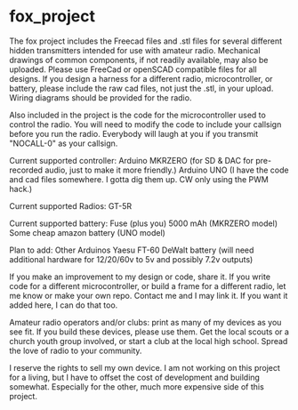 # fox_project
The fox project includes the Freecad files and .stl files for several different hidden transmitters intended for use with amateur radio. 
Mechanical drawings of common components, if not readily available, may also be uploaded. Please use FreeCad or openSCAD compatible files for all designs.
If you design a harness for a different radio, microcontroller, or battery, please include the raw cad files, not just the .stl, in your upload.
Wiring diagrams should be provided for the radio.

Also included in the project is the code for the microcontroller used to control the radio. You will need to modify the code to include your callsign before you run the radio. Everybody will laugh at you if you transmit "NOCALL-0" as your callsign.


Current supported controller:
Arduino MKRZERO (for SD & DAC for pre-recorded audio, just to make it more friendly.)
Arduino UNO (I have the code and cad files somewhere. I gotta dig them up. CW only using the PWM hack.)


Current supported Radios:
GT-5R

Current supported battery:
Fuse (plus you) 5000 mAh (MKRZERO model)
Some cheap amazon battery (UNO model)

Plan to add:
Other Arduinos
Yaesu FT-60
DeWalt battery (will need additional hardware for 12/20/60v to 5v and possibly 7.2v outputs)



If you make an improvement to my design or code, share it. If you write code for a different microcontroller, or build a frame for a different radio, let me know or make your own repo. Contact me and I may link it. If you want it added here, I can do that too.

Amateur radio operators and/or clubs: print as many of my devices as you see fit. If you build these devices, please use them. Get the local scouts or a church youth group involved, or start a club at the local high school. Spread the love of radio to your community.

I reserve the rights to sell my own device. I am not working on this project for a living, but I have to offset the cost of development and building somewhat. Especially for the other, much more expensive side of this project.
